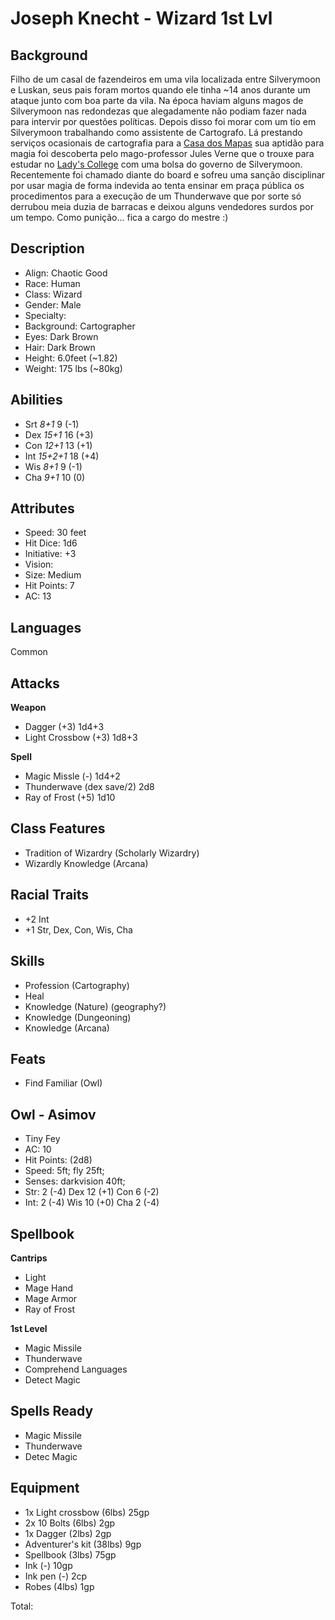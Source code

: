 # Joseph Knecht - Wizard 1st Lvl

## Background
Filho de um casal de fazendeiros em uma vila localizada entre Silverymoon e Luskan, seus pais foram mortos quando ele tinha ~14 anos durante um ataque junto com boa parte da vila. Na época haviam alguns magos de Silverymoon nas redondezas que alegadamente não podiam fazer nada para intervir por questões políticas. Depois disso foi morar com um tio em Silverymoon trabalhando como assistente de Cartografo. Lá prestando serviços ocasionais de cartografia para a [Casa dos Mapas](http://dustin.wikidot.com/silverymoon#map-house) sua aptidão para magia foi descoberta pelo mago-professor Jules Verne que o trouxe para estudar no [Lady's College](http://dustin.wikidot.com/silverymoon#ladys-college) com uma bolsa do governo de Silverymoon. Recentemente foi chamado diante do board e sofreu uma sanção disciplinar por usar magia de forma indevida ao tenta ensinar em praça pública os procedimentos para a execução de um Thunderwave que por sorte só derrubou meia duzia de barracas e deixou alguns vendedores surdos por um tempo. Como punição... fica a cargo do mestre :)

## Description
* Align: Chaotic Good
* Race: Human
* Class: Wizard
* Gender: Male
* Specialty: 
* Background: Cartographer
* Eyes: Dark Brown
* Hair: Dark Brown
* Height: 6.0feet (~1.82)
* Weight: 175 lbs (~80kg)

## Abilities
* Srt *8+1* 9 (-1)
* Dex *15+1* 16  (+3)
* Con *12+1* 13 (+1)
* Int *15+2+1* 18 (+4)
* Wis *8+1* 9 (-1)
* Cha *9+1* 10 (0)

## Attributes
* Speed: 30 feet
* Hit Dice: 1d6
* Initiative: +3
* Vision: 
* Size: Medium
* Hit Points: 7
* AC: 13

## Languages
Common

## Attacks
**Weapon**

* Dagger (+3) 1d4+3
* Light Crossbow (+3) 1d8+3

**Spell**

* Magic Missle (-) 1d4+2
* Thunderwave (dex save/2) 2d8
* Ray of Frost (+5) 1d10

## Class Features
* Tradition of Wizardry (Scholarly Wizardry)
* Wizardly Knowledge (Arcana)

## Racial Traits
* +2 Int
* +1 Str, Dex, Con, Wis, Cha

## Skills
* Profession (Cartography)
* Heal
* Knowledge (Nature) (geography?)
* Knowledge (Dungeoning)
* Knowledge (Arcana)

## Feats
* Find Familiar (Owl)

## Owl - Asimov
* Tiny Fey
* AC: 10 
* Hit Points: (2d8)
* Speed: 5ft; fly 25ft;
* Senses: darkvision 40ft;
* Str: 2 (-4) Dex 12 (+1) Con 6 (-2)
* Int: 2 (-4) Wis 10 (+0) Cha 2 (-4)

## Spellbook
**Cantrips**
* Light
* Mage Hand
* Mage Armor
* Ray of Frost

**1st Level**
* Magic Missile
* Thunderwave
* Comprehend Languages
* Detect Magic	

## Spells Ready
* Magic Missile
* Thunderwave
* Detec Magic

## Equipment
* 1x Light crossbow (6lbs) 25gp
* 2x 10 Bolts (6lbs) 2gp
* 1x Dagger (2lbs) 2gp
* Adventurer's kit (38lbs) 9gp
* Spellbook (3lbs) 75gp
* Ink (-) 10gp
* Ink pen (-) 2cp
* Robes (4lbs) 1gp

Total: 